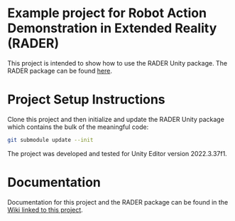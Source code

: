# Example project for Robot Action Demonstration in Extended Reality (RADER)

This project is intended to show how to use the RADER Unity package. The RADER package can be found [here](https://github.com/parasollab/RADER).

# Project Setup Instructions

Clone this project and then initialize and update the RADER Unity package which contains the bulk of the meaningful code:

```bash
git submodule update --init
```

The project was developed and tested for Unity Editor version 2022.3.37f1.

# Documentation

Documentation for this project and the RADER package can be found in the [Wiki linked to this project](https://github.com/parasollab/VR_Robot/wiki).
